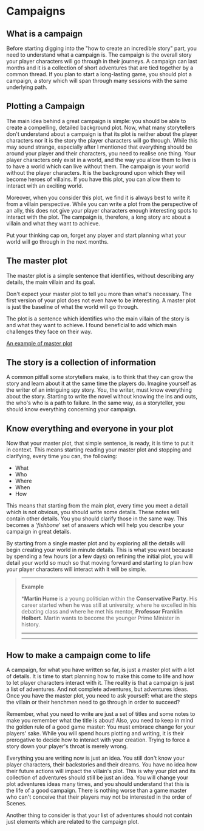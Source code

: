 # Campaigns

## What is a campaign

Before starting digging into the "how to create an incredible story" part, you need to understand what a campaign is. The campaign is the overall story your player characters will go through in their journeys. A campaign can last months and it is a collection of short adventures that are tied together by a common thread. If you plan to start a long-lasting game, you should plot a campaign, a story which will span through many sessions with the same underlying path.

## Plotting a Campaign

The main idea behind a great campaign is simple: you should be able to create a compelling, detailed background plot. Now, what many storytellers don't understand about a campaign is that its plot is neither about the player characters nor it is the story the player characters will go through. While this may sound strange, especially after I mentioned that everything should be around your player and their characters, you need to realise one thing. Your player characters only exist in a world, and the way you allow them to live is to have a world which can live without them. The campaign is your world without the player characters. It is the background upon which they will become heroes of villains. If you have this plot, you can allow them to interact with an exciting world.

Moreover, when you consider this plot, we find it is always best to write it from a villain perspective. While you can write a plot from the perspective of an ally, this does not give your player characters enough interesting spots to interact with the plot. The campaign is, therefore, a long story arc about a villain and what they want to achieve.

Put your thinking cap on, forget any player and start planning what your world will go through in the next months.

## The master plot

The master plot is a simple sentence that identifies, without describing any details, the main villain and its goal.

Don't expect your master plot to tell you more than what's necessary. The first version of your plot does not even have to be interesting. A master plot is just the baseline of what the world will go through.

The plot is a sentence which identifies who the main villain of the story is and what they want to achieve. I found beneficial to add which main challenges they face on their way.

[An example of master plot](campaigns/masterplot.md)

## The story is a collection of information

A common pitfall some storytellers make, is to think that they can grow the story and learn about it at the same time the players do. Imagine yourself as the writer of an intriguing spy story. You, the writer, must know everything about the story. Starting to write the novel without knowing the ins and outs, the who's who is a path to failure. In the same way, as a storyteller, you should know everything concerning your campaign.

## Know everything and everyone in your plot

Now that your master plot, that simple sentence, is ready, it is time to put it in context. This means starting reading your master plot and stopping and clarifying, every time you can, the following:

- What
- Who
- Where
- When
- How

This means that starting from the main plot, every time you meet a detail which is not obvious, you should write some details. These notes will contain other details. You you should clarify those in the same way. This becomes a '*fishbone*' set of answers which will help you describe your campaign in great details.

By starting from a single master plot and by exploring all the details will begin creating your world in minute details. This is what you want because by spending a few hours (or a few days) on refining the initial plot, you will detail your world so much so that moving forward and starting to plan how your player characters will interact with it will be simple.

> ---
> **Example**
>
> ***Martin Hume** is a young politician within the **Conservative Party**. His career started when he was still at university, where he excelled in his debating class and where he met his mentor, **Professor Franklin Holbert**. Martin wants to become the younger Prime Minister in history.
> 
> ---
> 
> 
>
> ---

## How to make a campaign come to life

A campaign, for what you have written so far, is just a master plot with a lot of details. It is time to start planning how to make this come to life and how to let player characters interact with it. The reality is that a campaign is just a list of adventures. And not complete adventures, but adventures ideas. Once you have the master plot, you need to ask yourself: what are the steps the villain or their henchmen need to go through in order to succeed?

Remember, what you need to write are just a set of titles and some notes to make you remember what the title is about! Also, you need to keep in mind the golden rule of a good game master: You must embrace change for your players' sake. While you will spend hours plotting and writing, it is their prerogative to decide how to interact with your creation. Trying to force a story down your player's throat is merely wrong.

Everything you are writing now is just an idea. You still don't know your player characters, their backstories and their dreams. You have no idea how their future actions will impact the villain's plot. This is why your plot and its collection of adventures should still be just an idea. You will change your plot adventures ideas many times, and you should understand that this is the life of a good campaign. There is nothing worse than a game master who can't conceive that their players may not be interested in the order of Scenes.

Another thing to consider is that your list of adventures should not contain just elements which are related to the campaign plot. 